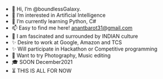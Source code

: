 - 👋 Hi, I’m @boundlessGalaxy.
- 👀 I’m interested in Artificial Intelligence
- 🌱 I’m currently learning Python, C#
- 📫 Easy to find me here! anantbarot31@gmail.com
- 🙏 I am fascinated and surrounded by INDIAN culture
- ✨ Desire to work at Google, Amazon and TCS
- ✨ Will participate in Hackathon or Competitive programming
- 🤹 Want to try Photography, Music editing
- 🎓 SOON December2021
- ⏳ THIS IS ALL FOR NOW
<!---
boundlessGalaxy/boundlessGalaxy is a ✨ special ✨ repository because its `README.md` (this file) appears on your GitHub profile.
You can click the Preview link to take a look at your changes.
--->
